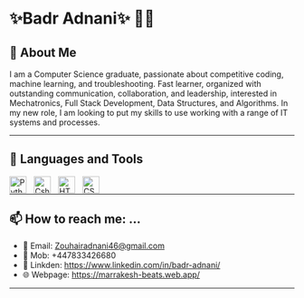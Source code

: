 # ✨Badr Adnani✨ 👨‍💻
## 👋 About Me
I am a  Computer Science graduate, passionate about competitive coding, machine learning, and troubleshooting. Fast learner, organized with outstanding communication, collaboration, and leadership, interested in Mechatronics, Full Stack Development, Data Structures, and Algorithms. In my new role, I am looking to put my skills to use working with a range of IT systems and processes.


---
## 🧰 Languages and Tools
<img align="left" alt="Python" width="30px" style="padding-right:10px;" src="https://cdn.jsdelivr.net/gh/devicons/devicon/icons/python/python-plain.svg" />
<img align="left" alt="Csharp" width="30px" style="padding-right:10px;" src="https://cdn.jsdelivr.net/npm/simple-icons@3.13.0/icons/csharp.svg" />
<img align="left" alt="HTML" width="30px" style="padding-right:10px;" src="https://cdn.jsdelivr.net/gh/devicons/devicon/icons/html5/html5-plain.svg" />
<img align="left" alt="CSS" width="30px" style="padding-right:10px;" src="https://cdn.jsdelivr.net/gh/devicons/devicon/icons/css3/css3-plain.svg" />
<!-- <img align="left" alt="C++" width="30px" style="padding-right:10px;" src="https://cdn.jsdelivr.net/gh/devicons/devicon/icons/cplusplus/cplusplus-line.svg" />

<img align="left" alt="JavaScript" width="30px" style="padding-right:10px;" src="https://cdn.jsdelivr.net/gh/devicons/devicon/icons/javascript/javascript-plain.svg" />
<img align="left" alt="PHP" width="30px" style="padding-right:10px;" src="https://cdn.jsdelivr.net/npm/simple-icons@3.13.0/icons/php.svg" />
<img align="left" alt="Bash" width="30px" style="padding-right:10px;" src="https://cdn.jsdelivr.net/gh/devicons/devicon/icons/bash/bash-original.svg" />
<img align="left" alt="Linux" width="30px" style="padding-right:10px;" src="https://cdn.jsdelivr.net/gh/devicons/devicon/icons/linux/linux-original.svg" />
<img align="left" alt="Git" width="30px" style="padding-right:10px;" src="https://cdn.jsdelivr.net/gh/devicons/devicon/icons/git/git-original.svg" />
<img align="left" alt="GitHub" width="30px" style="padding-right:10px;" src="https://cdn.jsdelivr.net/gh/devicons/devicon/icons/github/github-original.svg" />
-->


<!-- <img align="left" alt="Java" width="30px" style="padding-right:10px;" src="https://cdn.jsdelivr.net/gh/devicons/devicon/icons/java/java-original.svg"/>
<img align="left" alt="Spring" width="30px" style="padding-right:10px;" src="https://cdn.jsdelivr.net/gh/devicons/devicon/icons/spring/spring-original.svg" />
<img align="left" alt="TypeScript" width="30px" style="padding-right:10px;" src="https://cdn.jsdelivr.net/gh/devicons/devicon/icons/typescript/typescript-plain.svg" />
<img align="left" alt="Angular" width="30px" style="padding-right:10px;" src="https://cdn.jsdelivr.net/gh/devicons/devicon/icons/angularjs/angularjs-plain.svg" />
<img align="left" alt="React" width="30px" style="padding-right:10px;" src="https://cdn.jsdelivr.net/gh/devicons/devicon/icons/react/react-original.svg" />
<img align="left" alt="NodeJS" width="30px" style="padding-right:10px;" src="https://cdn.jsdelivr.net/gh/devicons/devicon/icons/nodejs/nodejs-original.svg" />
<img align="left" alt="Gradle" width="30px" style="padding-right:10px;" src="https://cdn.jsdelivr.net/gh/devicons/devicon/icons/gradle/gradle-plain.svg" /> 
-->

<br />

---

## 📫 How to reach me: ...
- 📧 Email: [Zouhairadnani46@gmail.com](mailto:Zouhairadnani46@gmail.com)  
- 📱 Mob: +447833426680
- 📢 Linkden: https://www.linkedin.com/in/badr-adnani/
- 🌐 Webpage: https://marrakesh-beats.web.app/


<!-- TODO: Update this section with more details later 
- 🔭 I’m currently working on ...
- 🌱 I’m currently learning ...
- 👯 I’m looking to collaborate on ...
- 🤔 I’m looking for help with ...
- 💬 Ask me about ...
- 😄 Pronouns: ...
- ⚡ Fun fact: ...
-->




<!-- TODO: Update this section with more details later ## 🏅 Certifications
- **CompTIA A+** _(Sept 2025)_
- **Idea Generator** _(Jan 2022)_
- **Volunteering Certificate**, signed by Vice-Chancellor and Chief Executive _(April 2021)_
-->

---


<!-- TODO: Update this section with more details later ## 💻 Course Projects
### Project 1: Building a Laptop from Scratch
- Utilized reviews and consulted with computer specialists for cost-effective parts.
- Designed a component list ensuring compatibility and performance.
- Assembled a personal computer integrating modern technologies.

### Project 2: Website Development for a Global Company
- Developed a vehicle health check application using telematics data.
- Employed technologies like **HTML, CSS, JavaScript, PHP, MySQL, AJAX, AWS, React**.
- Created a private search engine and hosted the website on **WordPress and AWS**.
-->



  
